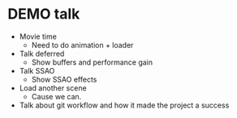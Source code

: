 # DEMO talk

- Movie time
	- Need to do animation + loader
- Talk deferred
	- Show buffers and performance gain
- Talk SSAO
	- Show SSAO effects
- Load another scene
	- Cause we can.
- Talk about git workflow and how it made the project a success